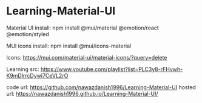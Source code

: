 # Learning-Material-UI

Material UI install:
npm install @mui/material @emotion/react @emotion/styled

MUI icons install:
npm install @mui/icons-material

Icons:
https://mui.com/material-ui/material-icons/?query=delete


Learning src: https://www.youtube.com/playlist?list=PLC3y8-rFHvwh-K9mDlrrcDywl7CeVL2rO

code url: https://github.com/nawazdanish1996/Learning-Material-UI
hosted url: https://nawazdanish1996.github.io/Learning-Material-UI/